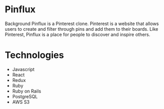 # Pinflux
Background
Pinflux is a Pinterest clone. Pinterest is a website that allows users to create and filter through pins and add them to their boards. Like Pinterest, Pinflux is a place for people to discover and inspire others.



# Technologies
+ Javascript
+ React
+ Redux
+ Ruby
+ Ruby on Rails
+ PostgreSQL
+ AWS S3
